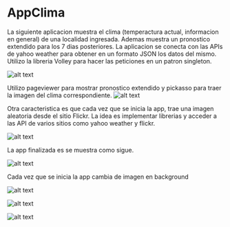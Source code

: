 # AppClima
La siguiente aplicacion muestra el clima (temperactura actual, informacion en general) de una localidad ingresada. Ademas muestra un pronostico extendido para los 7 dias posteriores. 
La aplicacion se conecta con las APIs de yahoo weather para obtener en un formato JSON los datos del mismo. Utilizo la libreria Volley para hacer las peticiones en un patron singleton.


![alt text](https://github.com/waltersinger/AppClima/blob/master/BUILDING%20THE%20REQUEST%20WITH%20POSTMAN.png)



Utilizo pageviewer para mostrar pronostico extendido y pickasso para traer la imagen del clima correspondiente.
![alt text](https://github.com/waltersinger/AppClima/blob/master/WORKING%20ON%20WEATHER%20APP-%20DESIGNING%20MAIN%20SCREEN.png)


Otra caracteristica es que cada vez que se inicia la app, trae una imagen aleatoria desde el sitio Flickr. La idea es implementar librerias y acceder a las API de varios sitios como yahoo weather y flickr.

![alt text](https://github.com/waltersinger/AppClima/blob/master/working%20weather%20app%20and%20flickr.png)

La app finalizada es se muestra como sigue.

![alt text](https://github.com/waltersinger/AppClima/blob/master/Screenshot_1.png)

Cada vez que se inicia la app cambia de imagen en background

![alt text](https://github.com/waltersinger/AppClima/blob/master/Screenshot_2.png)

![alt text](https://github.com/waltersinger/AppClima/blob/master/Screenshot_3.png)

![alt text](https://github.com/waltersinger/AppClima/blob/master/Screenshot_4.png)
